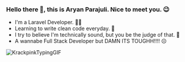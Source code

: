 ### Hello there 👋, this is Aryan Parajuli. Nice to meet you. 😉
- I'm a Laravel Developer. 👨‍💻
- Learning to write clean code everyday. 🧢
- I try to believe I'm technically sound, but you be the judge of that. 🤭
- A wannabe Full Stack Developer but DAMN ITS TOUGHH!!!! ☹️

![KrackpinkTypingGIF](https://user-images.githubusercontent.com/67747517/231080146-46977c1c-78e4-4631-9299-8c01a4f45cab.gif)

<!--
**parajuliaryan/parajuliaryan** is a ✨ _special_ ✨ repository because its `README.md` (this file) appears on your GitHub profile.

Here are some ideas to get you started:

- 🔭 I’m currently working on ...
- 🌱 I’m currently learning ...
- 👯 I’m looking to collaborate on ...
- 🤔 I’m looking for help with ...
- 💬 Ask me about ...
- 📫 How to reach me: ...
- 😄 Pronouns: ...
- ⚡ Fun fact: ...
-->
